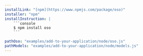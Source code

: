```yaml
---
installLink: "[npm](https://www.npmjs.com/package/oso)"
installer: "npm"
installInstruction: |
    ```console
    $ npm install oso
    ```

pathOso: "examples/add-to-your-application/node/oso.js"
pathModels: "examples/add-to-your-application/node/models.js"
---
```

